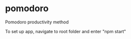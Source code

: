 # pomodoro
Pomodoro productivity method


To set up app, navigate to root folder and enter "npm start"
